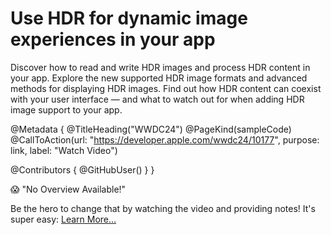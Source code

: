 # Use HDR for dynamic image experiences in your app

Discover how to read and write HDR images and process HDR content in your app. Explore the new supported HDR image formats and advanced methods for displaying HDR images. Find out how HDR content can coexist with your user interface — and what to watch out for when adding HDR image support to your app.

@Metadata {
   @TitleHeading("WWDC24")
   @PageKind(sampleCode)
   @CallToAction(url: "https://developer.apple.com/wwdc24/10177", purpose: link, label: "Watch Video")

   @Contributors {
      @GitHubUser(<replace this with your GitHub handle>)
   }
}

😱 "No Overview Available!"

Be the hero to change that by watching the video and providing notes! It's super easy:
 [Learn More…](https://wwdcnotes.github.io/WWDCNotes/documentation/wwdcnotes/contributing)
